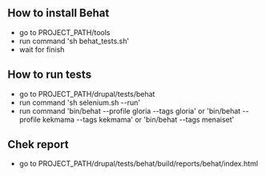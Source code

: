 ## How to install Behat
- go to PROJECT_PATH/tools
- run command 'sh behat_tests.sh'
- wait for finish

## How to run tests
- go to PROJECT_PATH/drupal/tests/behat
- run command 'sh selenium.sh --run'
- run command 'bin/behat --profile gloria --tags gloria'
           or 'bin/behat --profile kekmama --tags kekmama'
           or 'bin/behat --tags menaiset'

## Chek report
- go to PROJECT_PATH/drupal/tests/behat/build/reports/behat/index.html